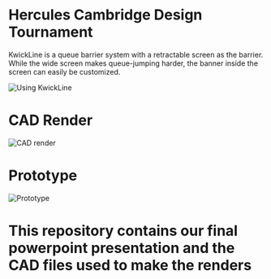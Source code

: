 # Hercules Cambridge Design Tournament
KwickLine is a queue barrier system with a retractable screen as the barrier. While the wide screen makes queue-jumping harder, the banner inside the screen can easily be customized.

![Using KwickLine](https://user-images.githubusercontent.com/95299427/187574292-9c0d925d-8850-4b0e-b58a-d560315dae73.PNG)

# CAD Render
![CAD render](https://user-images.githubusercontent.com/95299427/187574235-af873949-d601-45e3-a931-98d845178ea4.PNG)

# Prototype
![Prototype](https://user-images.githubusercontent.com/95299427/187574254-78afd1b0-df88-4c8b-a9b7-c5df9ef8fe95.jpeg)

# This repository contains our final powerpoint presentation and the CAD files used to make the renders